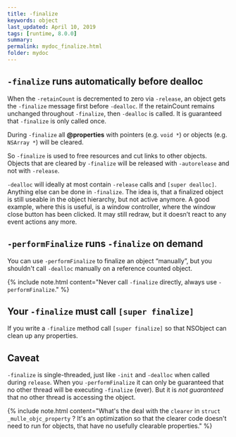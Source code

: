 ```yaml
---
title: -finalize
keywords: object
last_updated: April 10, 2019
tags: [runtime, 8.0.0]
summary:
permalink: mydoc_finalize.html
folder: mydoc
---
```


## `-finalize` runs automatically before dealloc

When the `-retainCount` is decremented to zero via `-release`, an object gets the `-finalize` message first before `-dealloc`.
If the retainCount remains unchanged throughout `-finalize`, then `-dealloc` is called. 
It is guaranteed that `-finalize` is only called once.

During `-finalize` all **@properties** with pointers (e.g. `void *`) or objects (e.g. `NSArray *`) will be cleared.

So `-finalize` is used to free resources and cut links to other objects. Objects that are cleared by `-finalize` 
will be released with  `-autorelease` and not with `-release`.

`-dealloc` will ideally at most contain `-release` calls and `[super dealloc]`. Anything else can be done in `-finalize`. 
The idea is, that a finalized object is still useable in the object hierarchy, but not active anymore. A good example, where this is useful, is a window controller, where the window close button has been clicked. It may still redraw, but it doesn’t react to any event actions any more.


## `-performFinalize` runs `-finalize` on demand

You can use `-performFinalize` to finalize an object “manually”, but you shouldn't call `-dealloc` manually on a reference
counted object. 

{% include note.html content="Never call `-finalize` directly, always use `-performFinalize`." %}

## Your `-finalize` must call `[super finalize]` 

If you write a `-finalize` method call `[super finalize]` so that NSObject can clean up any properties.


## Caveat

`-finalize` is single-threaded, just like `-init` and `-dealloc` when called during `release`. When you `-performFinalize` 
it can only be guaranteed  that no other thread will be executing `-finalize` (ever). But it is _not guaranteed_ that
no other thread is accessing the object. 

{% include note.html content="What's the deal with the `clearer` in `struct _mulle_objc_property` ?
It's an optimization so that the clearer code doesn't need to run for objects, that have no usefully clearable properties."
%}
